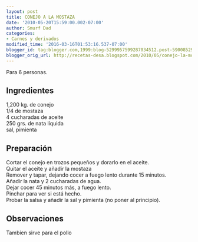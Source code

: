 ```yaml
---
layout: post
title: CONEJO A LA MOSTAZA
date: '2010-05-20T15:59:00.002-07:00'
author: Smurf Dad
categories:
- Carnes y derivados
modified_time: '2016-03-16T01:53:16.537-07:00'
blogger_id: tag:blogger.com,1999:blog-5299957599287034512.post-5900852959572861570
blogger_orig_url: http://recetas-desa.blogspot.com/2010/05/conejo-la-mostaza.html
---
```


Para 6 personas.<br><h2>Ingredientes</h2><p>1,200  kg. de conejo<br/>1/4 de mostaza<br/>4 cucharadas de aceite<br/>250 grs. de nata l&iacute;quida<br/>sal, pimienta</p><h2>Preparaci&oacute;n</h2><p>Cortar el conejo en trozos peque&ntilde;os y dorarlo en el aceite.<br/>Quitar el aceite y a&ntilde;adir la mostaza<br/>Remover y tapar, dejando cocer a fuego lento durante 15 minutos.<br/>A&ntilde;adir la nata y 2 cucharadas de agua.<br/>Dejar cocer 45 minutos m&aacute;s, a fuego lento.<br/>Pinchar para ver si est&aacute; hecho.<br/>Probar la salsa y a&ntilde;adir la sal y pimienta (no poner al principio).</p><h2>Observaciones</h2><p>Tambien sirve para el pollo</p>